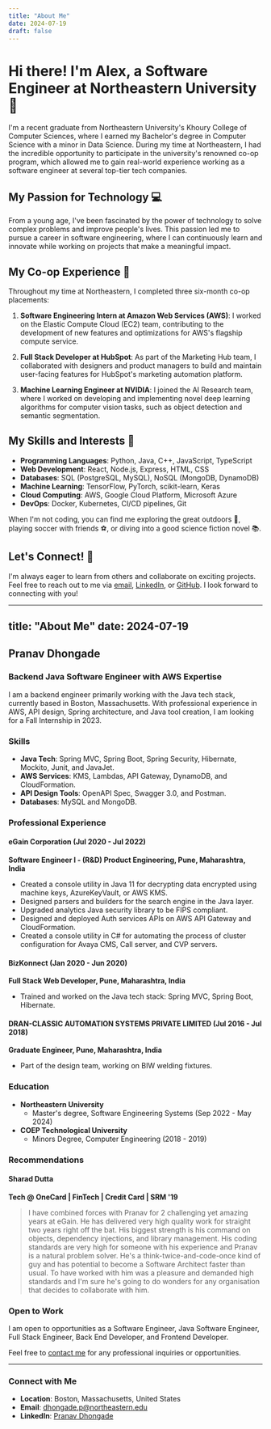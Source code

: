 ```yaml
---
title: "About Me"
date: 2024-07-19
draft: false
---
```


# Hi there! I'm Alex, a Software Engineer at Northeastern University 👋

I'm a recent graduate from Northeastern University's Khoury College of Computer Sciences, where I earned my Bachelor's degree in Computer Science with a minor in Data Science. During my time at Northeastern, I had the incredible opportunity to participate in the university's renowned co-op program, which allowed me to gain real-world experience working as a software engineer at several top-tier tech companies.

## My Passion for Technology 💻

From a young age, I've been fascinated by the power of technology to solve complex problems and improve people's lives. This passion led me to pursue a career in software engineering, where I can continuously learn and innovate while working on projects that make a meaningful impact.

## My Co-op Experience 🚀

Throughout my time at Northeastern, I completed three six-month co-op placements:

1. **Software Engineering Intern at Amazon Web Services (AWS)**: I worked on the Elastic Compute Cloud (EC2) team, contributing to the development of new features and optimizations for AWS's flagship compute service.

2. **Full Stack Developer at HubSpot**: As part of the Marketing Hub team, I collaborated with designers and product managers to build and maintain user-facing features for HubSpot's marketing automation platform.

3. **Machine Learning Engineer at NVIDIA**: I joined the AI Research team, where I worked on developing and implementing novel deep learning algorithms for computer vision tasks, such as object detection and semantic segmentation.

## My Skills and Interests 🧠

- **Programming Languages**: Python, Java, C++, JavaScript, TypeScript
- **Web Development**: React, Node.js, Express, HTML, CSS
- **Databases**: SQL (PostgreSQL, MySQL), NoSQL (MongoDB, DynamoDB)
- **Machine Learning**: TensorFlow, PyTorch, scikit-learn, Keras
- **Cloud Computing**: AWS, Google Cloud Platform, Microsoft Azure
- **DevOps**: Docker, Kubernetes, CI/CD pipelines, Git

When I'm not coding, you can find me exploring the great outdoors 🌲, playing soccer with friends ⚽️, or diving into a good science fiction novel 📚.

## Let's Connect! 🤝

I'm always eager to learn from others and collaborate on exciting projects. Feel free to reach out to me via [email](mailto:alex@example.com), [LinkedIn](https://www.linkedin.com/in/alex-example/), or [GitHub](https://github.com/alex-example). I look forward to connecting with you!


---
title: "About Me"
date: 2024-07-19
---

## Pranav Dhongade

### Backend Java Software Engineer with AWS Expertise

I am a backend engineer primarily working with the Java tech stack, currently based in Boston, Massachusetts. With professional experience in AWS, API design, Spring architecture, and Java tool creation, I am looking for a Fall Internship in 2023.

### Skills

- **Java Tech**: Spring MVC, Spring Boot, Spring Security, Hibernate, Mockito, Junit, and JavaJet.
- **AWS Services**: KMS, Lambdas, API Gateway, DynamoDB, and CloudFormation.
- **API Design Tools**: OpenAPI Spec, Swagger 3.0, and Postman.
- **Databases**: MySQL and MongoDB.

### Professional Experience

#### eGain Corporation (Jul 2020 - Jul 2022)
**Software Engineer I - (R&D) Product Engineering, Pune, Maharashtra, India**

- Created a console utility in Java 11 for decrypting data encrypted using machine keys, AzureKeyVault, or AWS KMS.
- Designed parsers and builders for the search engine in the Java layer.
- Upgraded analytics Java security library to be FIPS compliant.
- Designed and deployed Auth services APIs on AWS API Gateway and CloudFormation.
- Created a console utility in C# for automating the process of cluster configuration for Avaya CMS, Call server, and CVP servers.

#### BizKonnect (Jan 2020 - Jun 2020)
**Full Stack Web Developer, Pune, Maharashtra, India**

- Trained and worked on the Java tech stack: Spring MVC, Spring Boot, Hibernate.

#### DRAN-CLASSIC AUTOMATION SYSTEMS PRIVATE LIMITED (Jul 2016 - Jul 2018)
**Graduate Engineer, Pune, Maharashtra, India**

- Part of the design team, working on BIW welding fixtures.

### Education

- **Northeastern University**
  - Master's degree, Software Engineering Systems (Sep 2022 - May 2024)
- **COEP Technological University**
  - Minors Degree, Computer Engineering (2018 - 2019)

### Recommendations

#### Sharad Dutta
**Tech @ OneCard | FinTech | Credit Card | SRM '19**

> I have combined forces with Pranav for 2 challenging yet amazing years at eGain. He has delivered very high quality work for straight two years right off the bat. His biggest strength is his command on objects, dependency injections, and library management. His coding standards are very high for someone with his experience and Pranav is a natural problem solver. He's a think-twice-and-code-once kind of guy and has potential to become a Software Architect faster than usual. To have worked with him was a pleasure and demanded high standards and I'm sure he's going to do wonders for any organisation that decides to collaborate with him.

### Open to Work

I am open to opportunities as a Software Engineer, Java Software Engineer, Full Stack Engineer, Back End Developer, and Frontend Developer.

Feel free to [contact me](mailto:dhongade.p@northeastern.edu) for any professional inquiries or opportunities.

---

### Connect with Me

- **Location**: Boston, Massachusetts, United States
- **Email**: [dhongade.p@northeastern.edu](mailto:dhongade.p@northeastern.edu)
- **LinkedIn**: [Pranav Dhongade](https://www.linkedin.com/in/pranavdhongade/)
